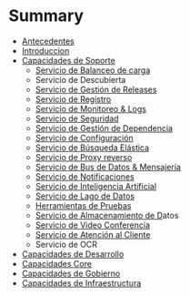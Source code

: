 # Summary

* [Antecedentes](antecedentes.md)
* [Introduccion](README.md)
* [Capacidades de Soporte](capacidades-de-soporte.md)
  * [Servicio de Balanceo de carga](capacidades-de-soporte/servicio-de-balanceo-de-carga.md)
  * Servicio de Descubierta
  * [Servicio de Gestión de Releases](capacidades-de-soporte/servicio-de-gestion-de-releases.md)
  * [Servicio de Registro](capacidades-de-soporte/servicio-de-registro.md)
  * [Servicio de Monitoreo & Logs](capacidades-de-soporte/servicio-de-monitoreo-and-logs.md)
  * [Servicio de Seguridad](capacidades-de-soporte/servicio-de-seguridad.md)
  * [Servicio de Gestión de Dependencia](capacidades-de-soporte/servicio-de-gestion-de-dependencia.md)
  * [Servicio de Configuración](capacidades-de-soporte/servicio-de-configuracion.md)
  * [Servicio de Búsqueda Elástica](capacidades-de-soporte/servicio-de-busqueda-elastica.md)
  * [Servicio de Proxy reverso](capacidades-de-soporte/servicio-de-proxy-reverso.md)
  * [Servicio de Bus de Datos & Mensajería](capacidades-de-soporte/servicio-de-bus-de-datos-and-mensajeria.md)
  * [Servicio de Notificaciones](capacidades-de-soporte/servicio-de-notificaciones.md)
  * [Servicio de Inteligencia Artificial](capacidades-de-soporte/servicio-de-inteligencia-artificial.md)
  * [Servicio de Lago de Datos](capacidades-de-soporte/servicio-de-lago-de-datos.md)
  * [Herramientas de Pruebas](capacidades-de-soporte/herramientas-de-pruebas.md)
  * [Servicio de Almacenamiento de D](capacidades-de-soporte/servicio-de-almacenamiento-de-contenido-ecm.md)atos
  * [Servicio de Video Conferencia](capacidades-de-soporte/servicio-de-video-conferencia.md)
  * [Servicio de Atención al Cliente](capacidades-de-soporte/servicio-de-atencion-al-cliente.md)
  * Servicio de OCR
* [Capacidades de Desarrollo](capacidades-de-desarrollo.md)
* [Capacidades Core](capacidades-core.md)
* [Capacidades de Gobierno](capacidades-de-gobierno.md)
* [Capacidades de Infraestructura](capacidades-de-infraestructura.md)



